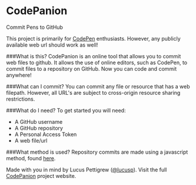 # CodePanion
Commit Pens to GitHub

This project is primarily for [CodePen](http://codepen.io) enthusiasts. However, any publicly available web url should work as well!

###What is this?
CodePanion is an online tool that allows you to commit web files to github. It allows the use of online editors, such as CodePen, to commit files to a repository on GitHub. Now you can code and commit anywhere!

###What can I commit?
You can commit any file or resource that has a web filepath. However, all URL's are subject to cross-origin resource sharing restrictions.

###What do I need?
To get started you will need:
+ A GitHub username
+ A GitHub repository
+ A Personal Access Token
+ A web file/url

###What method is used?
Repository commits are made using a javascript method, found [here](http://github.com/michael/github).

Made with you in mind by Lucus Pettigrew ([@lucusp](http://twitter.com/lucusp)). Visit the full [CodePanion](http://lucusp.github.io/CodePanion) project website.





